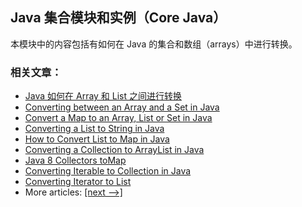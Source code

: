 ## Java 集合模块和实例（Core Java）

本模块中的内容包括有如何在 Java 的集合和数组（arrays）中进行转换。

### 相关文章：
- [Java 如何在 Array 和 List 之间进行转换](https://www.ossez.com/t/java-array-list/14416)
- [Converting between an Array and a Set in Java](https://www.baeldung.com/convert-array-to-set-and-set-to-array)
- [Convert a Map to an Array, List or Set in Java](https://www.baeldung.com/convert-map-values-to-array-list-set)
- [Converting a List to String in Java](https://www.baeldung.com/java-list-to-string)
- [How to Convert List to Map in Java](https://www.baeldung.com/java-list-to-map)
- [Converting a Collection to ArrayList in Java](https://www.baeldung.com/java-convert-collection-arraylist)
- [Java 8 Collectors toMap](https://www.baeldung.com/java-collectors-tomap)
- [Converting Iterable to Collection in Java](https://www.baeldung.com/java-iterable-to-collection)
- [Converting Iterator to List](https://www.baeldung.com/java-convert-iterator-to-list)
- More articles: [[next -->]](../java-collections-conversions-2)